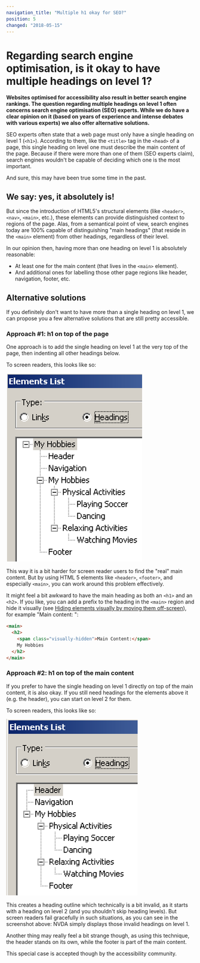 ```yaml
---
navigation_title: "Multiple h1 okay for SEO?"
position: 5
changed: "2018-05-15"
---
```


# Regarding search engine optimisation, is it okay to have multiple headings on level 1?

**Websites optimised for accessibility also result in better search engine rankings. The question regarding multiple headings on level 1 often concerns search engine optimisation (SEO) experts. While we do have a clear opinion on it (based on years of experience and intense debates with various experts) we also offer alternative solutions.**

SEO experts often state that a web page must only have a single heading on level 1 (`<h1>`). According to them, like the `<title>` tag in the `<head>` of a page, this single heading on level one must describe the main content of the page. Because if there were more than one of them (SEO experts claim), search engines wouldn't be capable of deciding which one is the most important.

And sure, this may have been true some time in the past.

## We say: yes, it absolutely is!

But since the introduction of HTML5's structural elements (like `<header>`, `<nav>`, `<main>`, etc.), these elements can provide distinguished context to regions of the page. Alas, from a semantical point of view, search engines today are 100% capable of distinguishing "main headings" (that reside in the `<main>` element) from other headings, regardless of their level.

In our opinion then, having more than one heading on level 1 is absolutely reasonable:

- At least one for the main content (that lives in the `<main>` element).
- And additional ones for labelling those other page regions like header, navigation, footer, etc.

## Alternative solutions

If you definitely don't want to have more than a single heading on level 1, we can propose you a few alternative solutions that are still pretty accessible.

### Approach #1: h1 on top of the page

One approach is to add the single heading on level 1 at the very top of the page, then indenting all other headings below.

[](_examples/page-with-only-one-h1-on-top-of-page)

To screen readers, this looks like so:

![Document outline h1 on top of page](_media/document-outline-h1-on-top-of-page.png)

This way it is a bit harder for screen reader users to find the "real" main content. But by using HTML 5 elements like `<header>`, `<footer>`, and especially `<main>`, you can work around this problem effectively.

It might feel a bit awkward to have the main heading as both an `<h1>` and an `<h2>`. If you like, you can add a prefix to the heading in the `<main>` region and hide it visually (see [Hiding elements visually by moving them off-screen](/pages/examples/hiding-elements/visually)), for example "Main content: ":

```html
<main>
  <h2>
    <span class="visually-hidden">Main Content:</span>
    My Hobbies
  </h2>
</main>
```

### Approach #2: h1 on top of the main content

If you prefer to have the single heading on level 1 directly on top of the main content, it is also okay. If you still need headings for the elements above it (e.g. the header), you can start on level 2 for them.

[](_examples/page-with-only-one-h1-on-top-of-main-content)

To screen readers, this looks like so:

![Document outline h1 on top of main](_media/document-outline-h1-on-top-of-main.png)

This creates a heading outline which technically is a bit invalid, as it starts with a heading on level 2 (and you shouldn't skip heading levels). But screen readers fail gracefully in such situations, as you can see in the screenshot above: NVDA simply displays those invalid headings on level 1.

Another thing may really feel a bit strange though, as using this technique, the header stands on its own, while the footer is part of the main content.

This special case is accepted though by the accessibility community.